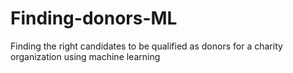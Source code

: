 # Finding-donors-ML
Finding the right candidates to be qualified as donors for a charity organization using machine learning

